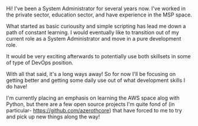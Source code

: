 Hi! I've been a System Administrator for several years now. I've worked in the private sector, education sector, and have experience in the MSP space. 

What started as basic curiousity and simple scripting has lead me down a path of constant learning. I would eventually like to transition out of my current role as a System Administrator
 and move in a pure development role. 
 
It would be very exciting afterwards to potentially use both skillsets in some of type of DevOps position.

With all that said, it's a long ways away! So for now I'll be focusing on getting better and getting some daily use out of what development skills I do have! 

I'm currently placing an emphasis on learning the AWS space alog with Python, but there are a few open source projects I'm quite fond of (in particular- https://github.com/azerothcore)
that have forced to me to try and pick up new things along the way! 

<!---
RiggsWebDev/RiggsWebDev is a ✨ special ✨ repository because its `README.md` (this file) appears on your GitHub profile.
You can click the Preview link to take a look at your changes.
--->
